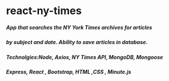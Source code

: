 # react-ny-times
##### App that searches the NY York Times archives for articles 
##### by subject and date. Ability to save articles in database.

##### Technolgies:Node, Axios, NY Times API, MongoDB, Mongoose
##### Express, React , Bootstrap, HTML ,CSS , Minute.js
